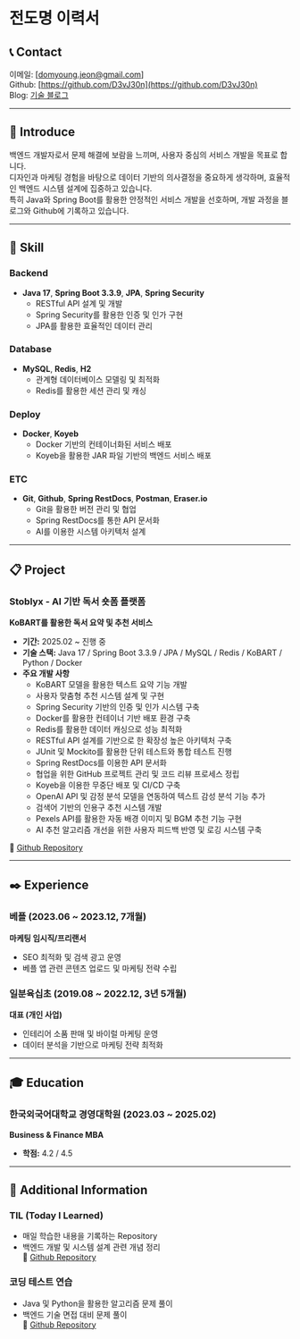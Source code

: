 # 전도명 이력서

## 📞 Contact  
이메일: [domyoung.jeon@gmail.com]  
Github: [https://github.com/D3vJ30n](https://github.com/D3vJ30n)  
Blog: [기술 블로그](https://velog.io/@d3vj30n)

---

## 📌 Introduce  
백엔드 개발자로서 문제 해결에 보람을 느끼며, 사용자 중심의 서비스 개발을 목표로 합니다.  
디자인과 마케팅 경험을 바탕으로 데이터 기반의 의사결정을 중요하게 생각하며, 효율적인 백엔드 시스템 설계에 집중하고 있습니다.  
특히 Java와 Spring Boot를 활용한 안정적인 서비스 개발을 선호하며, 개발 과정을 블로그와 Github에 기록하고 있습니다.  

---

## 🔨 Skill  
### Backend  
- **Java 17**, **Spring Boot 3.3.9**, **JPA**, **Spring Security**  
  - RESTful API 설계 및 개발  
  - Spring Security를 활용한 인증 및 인가 구현  
  - JPA를 활용한 효율적인 데이터 관리  

### Database  
- **MySQL**, **Redis**, **H2**  
  - 관계형 데이터베이스 모델링 및 최적화  
  - Redis를 활용한 세션 관리 및 캐싱  

### Deploy  
- **Docker**, **Koyeb**  
  - Docker 기반의 컨테이너화된 서비스 배포  
  - Koyeb을 활용한 JAR 파일 기반의 백엔드 서비스 배포  

### ETC  
- **Git**, **Github**, **Spring RestDocs**, **Postman**, **Eraser.io**  
  - Git을 활용한 버전 관리 및 협업  
  - Spring RestDocs를 통한 API 문서화  
  - AI를 이용한 시스템 아키텍처 설계  

---

## 📋 Project  

### Stoblyx - AI 기반 독서 숏폼 플랫폼  
**KoBART를 활용한 독서 요약 및 추천 서비스**  
- **기간:** 2025.02 ~ 진행 중  
- **기술 스택:** Java 17 / Spring Boot 3.3.9 / JPA / MySQL / Redis / KoBART / Python / Docker  
- **주요 개발 사항**  
  - KoBART 모델을 활용한 텍스트 요약 기능 개발  
  - 사용자 맞춤형 추천 시스템 설계 및 구현  
  - Spring Security 기반의 인증 및 인가 시스템 구축  
  - Docker를 활용한 컨테이너 기반 배포 환경 구축  
  - Redis를 활용한 데이터 캐싱으로 성능 최적화  
  - RESTful API 설계를 기반으로 한 확장성 높은 아키텍처 구축  
  - JUnit 및 Mockito를 활용한 단위 테스트와 통합 테스트 진행  
  - Spring RestDocs를 이용한 API 문서화  
  - 협업을 위한 GitHub 프로젝트 관리 및 코드 리뷰 프로세스 정립  
  - Koyeb을 이용한 무중단 배포 및 CI/CD 구축  
  - OpenAI API 및 감정 분석 모델을 연동하여 텍스트 감성 분석 기능 추가  
  - 검색어 기반의 인용구 추천 시스템 개발  
  - Pexels API를 활용한 자동 배경 이미지 및 BGM 추천 기능 구현  
  - AI 추천 알고리즘 개선을 위한 사용자 피드백 반영 및 로깅 시스템 구축  

🔎 [Github Repository](#)

---

## ✒️ Experience  

### 베플 (2023.06 ~ 2023.12, 7개월)  
**마케팅 임시직/프리랜서**  
- SEO 최적화 및 검색 광고 운영  
- 베플 앱 관련 콘텐츠 업로드 및 마케팅 전략 수립  

### 일분육십초 (2019.08 ~ 2022.12, 3년 5개월)  
**대표 (개인 사업)**  
- 인테리어 소품 판매 및 바이럴 마케팅 운영  
- 데이터 분석을 기반으로 마케팅 전략 최적화  

---

## 🎓 Education  

### 한국외국어대학교 경영대학원 (2023.03 ~ 2025.02)  
**Business & Finance MBA**  
- **학점:** 4.2 / 4.5

---

## 🔎 Additional Information  

### TIL (Today I Learned)  
- 매일 학습한 내용을 기록하는 Repository  
- 백엔드 개발 및 시스템 설계 관련 개념 정리  
🔎 [Github Repository](https://github.com/D3vJ30n/be-dev)

### 코딩 테스트 연습  
- Java 및 Python을 활용한 알고리즘 문제 풀이  
- 백엔드 기술 면접 대비 문제 풀이  
🔎 [Github Repository](https://github.com/D3vJ30n/be-dev)
